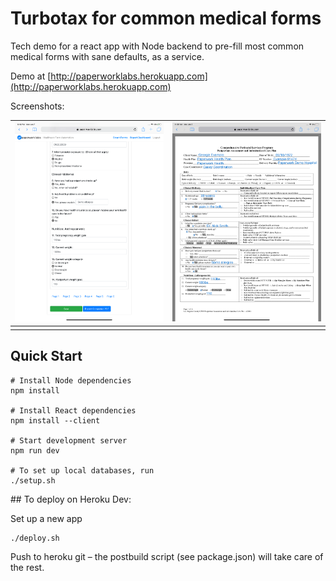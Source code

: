 # Turbotax for common medical forms

Tech demo for a react app with Node backend to pre-fill most common medical forms with sane defaults, as a service.

Demo at [http://paperworklabs.herokuapp.com](http://paperworklabs.herokuapp.com)

Screenshots:

![](/demo.png) | ![](/demo2.png)
:-----------------------------:|:-------------------------:
							   |




## Quick Start


    # Install Node dependencies
    npm install

    # Install React dependencies
    npm install --client

    # Start development server
    npm run dev

    # To set up local databases, run
    ./setup.sh


## To deploy on Heroku Dev:

Set up a new app

	./deploy.sh

Push to heroku git – the postbuild script (see package.json) will take care of the rest.